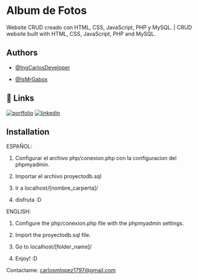 
# Album de Fotos

Website CRUD creado con HTML, CSS, JavaScript, PHP y MySQL. | CRUD website built with HTML, CSS, JavaScript, PHP and MySQL.


## Authors

- [@IngCarlosDeveloper](https://www.github.com/IngCarlosDeveloper)

- [@IsMrGabox](https://www.github.com/IsMrGabox)


## 🔗 Links
[![portfolio](https://img.shields.io/badge/my_portfolio-000?style=for-the-badge&logo=ko-fi&logoColor=white)](https://github.com/IngCarlosDeveloper)
[![linkedin](https://img.shields.io/badge/linkedin-0A66C2?style=for-the-badge&logo=linkedin&logoColor=white)](https://www.linkedin.com/)



## Installation

ESPAÑOL:

1) Configurar el archivo php/conexion.php con la configuracion del phpmyadmin.

2) Importar el archivo proyectodb.sql

3) Ir a localhost/[nombre_carperta]/

4) disfruta :D

ENGLISH:

1) Configure the php/conexion.php file with the phpmyadmin settings.

2) Import the proyectodb.sql file.

3) Go to localhost/[folder_name]/

4) Enjoy! :D

Contactame: carlosmlopez1797@gmail.com
